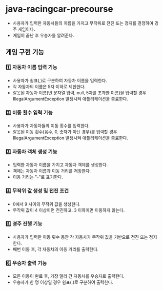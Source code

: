 # java-racingcar-precourse
- 사용자가 입력한 자동차들의 이름을 가지고 무작위로 전진 또는 정지를 결정하여 경주 게임이다.
- 게임이 끝난 후 우승자를 알려준다.
  <br/>

## 게임 구현 기능
### 1️⃣ 자동차 이름 입력 기능
- 사용자가 쉼표(,)로 구분하여 자동차 이름을 입력한다.
- 각 자동차의 이름은 5자 이하로 제한한다.
- 잘못된 자동차 이름(빈 문자열 입력, null, 5자를 초과한 이름)을 입력할 경우 IllegalArgumentException 발생시켜 애플리케이션을 종료한다.
### 2️⃣ 이동 횟수 입력 기능
- 사용자가 자동차들의 이동 횟수를 입력한다.
- 잘못된 이동 횟수(음수, 0, 숫자가 아닌 경우)를 입력할 경우 IllegalArgumentException 발생시켜 애플리케이션을 종료한다.
### 3️⃣ 자동차 객체 생성 기능
- 입력한 자동차 이름을 가지고 자동차 객체를 생성한다.
- 객체는 자동차 이름과 이동 거리를 저장한다.
- 이동 거리는 "-"로 표기한다.
### 4️⃣ 무작위 값 생성 및 전진 조건
- 0에서 9 사이의 무작위 값을 생성한다.
- 무작위 값이 4 이상이면 전진하고, 3 이하이면 이동하지 않는다.
### 5️⃣ 경주 진행 기능
- 사용자가 입력한 이동 횟수 동안 각 자동차가 무작위 값을 기반으로 전진 또는 정지한다.
- 매번 이동 후, 각 자동차의 이동 거리를 출력한다.
### 6️⃣ 우승자 출력 기능
- 모든 이동이 완료 후, 가장 멀리 간 자동차를 우승자로 출력한다.
- 우승자가 한 명 이상일 경우 쉼표(,)로 구분하여 출력한다.